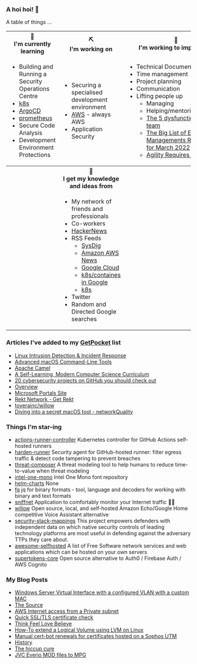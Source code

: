 ### A hoi hoi! 👋

A table of things ...

<table>
    <tr>
        <th>🌱<br/>I'm currently learning</th>
        <th>⛏<br/> I'm working on</th>
        <th>🚧<br/>I'm working to improve on</th>
    </tr>
    <tr>
        <td>
            <ul>
                <li>Building and Running a Security Operations Centre</li>
                <li><a href="https://kubernetes.io/">k8s</a></li>
                <li><a href="https://argoproj.github.io/">ArgoCD</a></li>
                <li><a href="https://prometheus.io/">prometheus</a></li>
                <li>Secure Code Analysis</li>
                <li>Development Environment Protections</li>
            </ul>
        </td>
        <td>
            <ul>
                <li>Securing a specialised development environment</li>
                <li><a href="https://aws.amazon.com/">AWS</a> - always AWS</li>
                <li>Application Security</li>
            </ul>
        </td>
        <td>
            <ul>
                <li>Technical Documentation</li>
                <li>Time management</li>
                <li>Project planning</li>
                <li>Communication</li>
                <li>Lifting people up
                    <ul>
                      <li>Managing</li>
                      <li>Helping/mentoring/coaching</li>
                      <li><a href="https://valid.com/5-dysfunctions-of-a-team/">The 5 dysfunctions of a team</a></li>
                      <li><a href="https://practicallyleading.dev/the-big-list-of-engineering-management-resources-march-2022">The Big List of Engineering Managements Resources - for March 2022</a></li>
                      <li><a href="https://www.industriallogic.com/blog/agility-requires-balance/">Agility Requires Balance</a></li>
                    </ul>
                </li>
            </ul>
        </td>
    </tr>
    <tr>
        <th>&nbsp;</th>
        <th>🏫<br/>I get my knowledge and ideas from</th>
        <th>&nbsp;</th>
    </tr>
    <tr>
        <td>&nbsp;</td>
        <td>
            <ul>
                <li>My network of friends and professionals</li>
                <li>Co-workers</li>
                <li><a href="https://news.ycombinator.com/">HackerNews</a></li>
                <li>RSS Feeds
                    <ul>
                        <li><a href="http://fetchrss.com/rss/5b4e9e358a93f8cc058b4567960404014.xml">SysDig</a></li>
                        <li><a href="https://aws.amazon.com/new/feed/">Amazon AWS News</a></li>
                        <li><a href="https://cloudblog.withgoogle.com/rss/">Google Cloud</a></li>
                        <li><a href="https://cloudblog.withgoogle.com/products/containers-kubernetes/rss/">k8s/containes in Google</a></li>
                        <li><a href="https://kubernetes.io/feed.xml">k8s</a></li>
                    </ul>
                </li>
                <li>Twitter</li>
                <li>Random and Directed Google searches</li>
            </ul>
        </td>
        <td>&nbsp;</td>
    </tr>
</table>

### Articles I've added to my [GetPocket](https://getpocket.com/) list

* [Linux Intrusion Detection & Incident Response](https://sandflysecurity.com/)
* [Advanced macOS Command-Line Tools](https://saurabhs.org/advanced-macos-commands)
* [Apache Camel](https://camel.apache.org/)
* [A Self-Learning, Modern Computer Science Curriculum](https://functionalcs.github.io/curriculum/)
* [20 cybersecurity projects on GitHub you should check out](https://www.helpnetsecurity.com/2023/06/08/github-cybersecurity-projects/)
* [Overview](https://docs.dissect.tools/en/latest/overview/index.html)
* [Microsoft Portals Site](https://msportals.io/)
* [Rekt Network - Get Rekt](https://rekt.network/)
* [toverainc/willow](https://github.com/toverainc/willow)
* [Diving into a secret macOS tool - networkQuality](https://cyberhost.uk/the-hidden-macos-speedtest-tool-networkquality/)

### Things I'm star-ing

* [actions-runner-controller](https://github.com/actions/actions-runner-controller)
  Kubernetes controller for GitHub Actions self-hosted runners
* [harden-runner](https://github.com/step-security/harden-runner)
  Security agent for GitHub-hosted runner: filter egress traffic & detect code tampering to prevent breaches
* [threat-composer](https://github.com/awslabs/threat-composer)
  A threat modeling tool to help humans to reduce time-to-value when threat modeling
* [intel-one-mono](https://github.com/intel/intel-one-mono)
  Intel One Mono font repository
* [helm-charts](https://github.com/cloudflare/helm-charts)
  None
* [fq](https://github.com/wader/fq)
  jq for binary formats - tool, language and decoders for working with binary and text formats
* [sniffnet](https://github.com/GyulyVGC/sniffnet)
  Application to comfortably monitor your Internet traffic 🕵️‍♂️
* [willow](https://github.com/toverainc/willow)
  Open source, local, and self-hosted Amazon Echo/Google Home competitive Voice Assistant alternative
* [security-stack-mappings](https://github.com/center-for-threat-informed-defense/security-stack-mappings)
  This project empowers defenders with independent data on which native security controls of leading technology platforms are most useful in defending against the adversary TTPs they care about.
* [awesome-selfhosted](https://github.com/awesome-selfhosted/awesome-selfhosted)
  A list of Free Software network services and web applications which can be hosted on your own servers
* [supertokens-core](https://github.com/supertokens/supertokens-core)
  Open source alternative to Auth0 / Firebase Auth / AWS Cognito 

### My Blog Posts

* [Windows Server Virtual Interface with a configured VLAN with a custom MAC](https://pgmac.net.au/technology/2019/12/23/windows-vlan.html)
* [The Source](https://pgmac.net.au/technology/2019/02/25/the-source.html)
* [AWS Internet access from a Private subnet](https://pgmac.net.au/technology/2018/09/03/aws-internet-private-subnets.html)
* [Quick SSL/TLS certificate check](https://pgmac.net.au/technology/2018/04/09/ssl-tls-check.html)
* [Think Feel Love Believe](https://pgmac.net.au/family/2017/11/03/think-feel-love-believe.html)
* [How-To extend a Logical Volume using LVM on Linux](https://pgmac.net.au/technology/2017/11/02/lmv-extend.html)
* [Manual cert-bot renewals for certificates hosted on a Sophos UTM](https://pgmac.net.au/technology/2017/08/30/cert-bot-renewal-sophos-utm.html)
* [History](https://pgmac.net.au/language/2017/08/19/history.html)
* [The hiccup cure](https://pgmac.net.au/no%20laughing%20matter/2017/05/28/the-hiccup-cure.html)
* [JVC Everio MOD files to MPG](https://pgmac.net.au/technology/2015/03/18/jvc-everio-mod-to-mpg.html)
